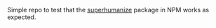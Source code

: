 Simple repo to test that the [superhumanize](https://www.npmjs.com/package/superhumanize) package in NPM works as expected.
